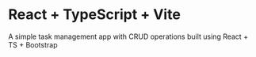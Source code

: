 # React + TypeScript + Vite

A simple task management app with CRUD operations built using React + TS + Bootstrap
